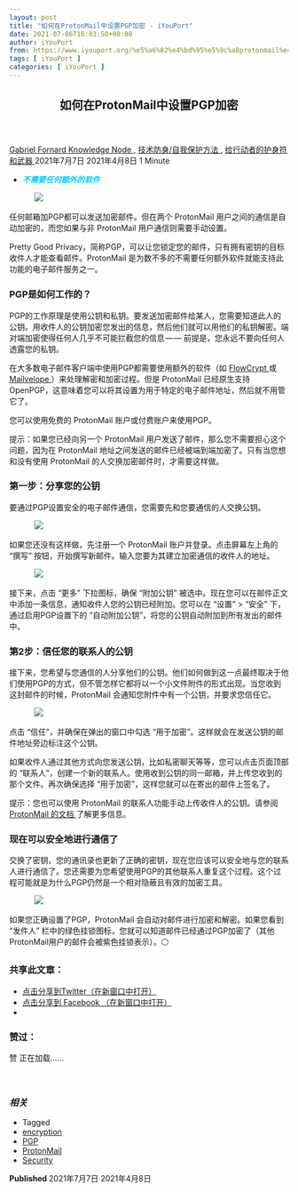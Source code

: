 ```yaml
---
layout: post
title: "如何在ProtonMail中设置PGP加密 - iYouPort"
date: 2021-07-06T16:03:50+00:00
author: iYouPort
from: https://www.iyouport.org/%e5%a6%82%e4%bd%95%e5%9c%a8protonmail%e4%b8%ad%e8%ae%be%e7%bd%aepgp%e5%8a%a0%e5%af%86/
tags: [ iYouPort ]
categories: [ iYouPort ]
---
```


<article class="post-16457 post type-post status-publish format-standard has-post-thumbnail hentry category-knowledge-node category-54 category-67 tag-encryption tag-pgp tag-protonmail tag-security" id="post-16457">
 <header class="entry-header">
  <h1 class="entry-title">
   如何在ProtonMail中设置PGP加密
  </h1>
 </header>
 <div class="entry-meta">
  <span class="byline">
   <a href="https://www.iyouport.org/author/gabrielfornard/" rel="author" title="由Gabriel Fornard发布">
    Gabriel Fornard
   </a>
  </span>
  <span class="cat-links">
   <a href="https://www.iyouport.org/category/knowledge-node/" rel="category tag">
    Knowledge Node
   </a>
   ,
   <a href="https://www.iyouport.org/category/%e6%8a%80%e6%9c%af%e9%98%b2%e8%ba%ab-%e8%87%aa%e6%88%91%e4%bf%9d%e6%8a%a4%e6%96%b9%e6%b3%95/" rel="category tag">
    技术防身/自我保护方法
   </a>
   ,
   <a href="https://www.iyouport.org/category/%e7%bb%99%e8%a1%8c%e5%8a%a8%e8%80%85%e7%9a%84%e6%8a%a4%e8%ba%ab%e7%ac%a6%e5%92%8c%e6%ad%a6%e5%99%a8/" rel="category tag">
    给行动者的护身符和武器
   </a>
  </span>
  <span class="published-on">
   <time class="entry-date published" datetime="2021-07-07T00:03:50+08:00">
    2021年7月7日
   </time>
   <time class="updated" datetime="2021-04-08T12:51:13+08:00">
    2021年4月8日
   </time>
  </span>
  <span class="word-count">
   1 Minute
  </span>
 </div>
 <div class="entry-content">
  <ul>
   <li class="graf graf--p">
    <span style="color: #00ccff;">
     <em>
      <strong>
       不需要任何额外的软件
      </strong>
     </em>
    </span>
   </li>
  </ul>
  <figure class="graf graf--figure">
   <img class="graf-image aligncenter jetpack-lazy-image" data-height="1500" data-image-id="0*TugIVZvRaNfadDBL" data-lazy-src="https://cdn-images-1.medium.com/max/1067/0*TugIVZvRaNfadDBL?is-pending-load=1" data-width="1000" src="https://cdn-images-1.medium.com/max/1067/0*TugIVZvRaNfadDBL" srcset="data:image/gif;base64,R0lGODlhAQABAIAAAAAAAP///yH5BAEAAAAALAAAAAABAAEAAAIBRAA7"/>
   <noscript>
    <img class="graf-image aligncenter" data-height="1500" data-image-id="0*TugIVZvRaNfadDBL" data-width="1000" src="https://cdn-images-1.medium.com/max/1067/0*TugIVZvRaNfadDBL"/>
   </noscript>
  </figure>
  <p class="graf graf--p">
   任何邮箱加PGP都可以发送加密邮件。但在两个 ProtonMail 用户之间的通信是自动加密的，而您如果与非 ProtonMail 用户通信则需要手动设置。
  </p>
  <p class="graf graf--p">
   Pretty Good Privacy，简称PGP，可以让您锁定您的邮件，只有拥有密钥的目标收件人才能查看邮件。ProtonMail 是为数不多的不需要任何额外软件就能支持此功能的电子邮件服务之一。
  </p>
  <h3 class="graf graf--p">
   <strong class="markup--strong markup--p-strong">
    PGP是如何工作的？
   </strong>
  </h3>
  <p class="graf graf--p">
   PGP的工作原理是使用公钥和私钥。要发送加密邮件给某人，您需要知道此人的公钥。用收件人的公钥加密您发出的信息，然后他们就可以用他们的私钥解密。端对端加密使得任何人几乎不可能拦截您的信息 — — 前提是，您永远不要向任何人透露您的私钥。
  </p>
  <p class="graf graf--p">
   在大多数电子邮件客户端中使用PGP都需要使用额外的软件（如
   <a class="markup--anchor markup--p-anchor" data-href="https://flowcrypt.com/" href="https://flowcrypt.com/" rel="noopener" target="_blank">
    FlowCrypt
   </a>
   或
   <a class="markup--anchor markup--p-anchor" data-href="https://www.mailvelope.com/" href="https://www.mailvelope.com/" rel="noopener" target="_blank">
    Mailvelope
   </a>
   ）来处理解密和加密过程。但是 ProtonMail 已经原生支持 OpenPGP，这意味着您可以将其设置为用于特定的电子邮件地址，然后就不用管它了。
  </p>
  <p class="graf graf--p">
   您可以使用免费的 ProtonMail 账户或付费账户来使用PGP。
  </p>
  <p class="graf graf--p">
   提示：如果您已经向另一个 ProtonMail 用户发送了邮件，那么您不需要担心这个问题，因为在 ProtonMail 地址之间发送的邮件已经被端到端加密了。只有当您想和没有使用 ProtonMail 的人交换加密邮件时，才需要这样做。
  </p>
  <h3 class="graf graf--p">
   <strong class="markup--strong markup--p-strong">
    第一步：分享您的公钥
   </strong>
  </h3>
  <p class="graf graf--p">
   要通过PGP设置安全的电子邮件通信，您需要先和您要通信的人交换公钥。
  </p>
  <figure class="graf graf--figure">
   <img class="graf-image aligncenter jetpack-lazy-image" data-height="423" data-image-id="0*DMhI9rgriIsqL7BS" data-lazy-src="https://cdn-images-1.medium.com/max/1067/0*DMhI9rgriIsqL7BS?is-pending-load=1" data-width="650" src="https://cdn-images-1.medium.com/max/1067/0*DMhI9rgriIsqL7BS" srcset="data:image/gif;base64,R0lGODlhAQABAIAAAAAAAP///yH5BAEAAAAALAAAAAABAAEAAAIBRAA7"/>
   <noscript>
    <img class="graf-image aligncenter" data-height="423" data-image-id="0*DMhI9rgriIsqL7BS" data-width="650" src="https://cdn-images-1.medium.com/max/1067/0*DMhI9rgriIsqL7BS"/>
   </noscript>
  </figure>
  <p class="graf graf--p">
   如果您还没有这样做，先注册一个 ProtonMail 账户并登录。点击屏幕左上角的 “撰写” 按钮，开始撰写新邮件。输入您要为其建立加密通信的收件人的地址。
  </p>
  <figure class="graf graf--figure">
   <img class="graf-image aligncenter jetpack-lazy-image" data-height="458" data-image-id="0*PwxmAxtHtNT4hdVk" data-lazy-src="https://cdn-images-1.medium.com/max/1067/0*PwxmAxtHtNT4hdVk?is-pending-load=1" data-width="650" src="https://cdn-images-1.medium.com/max/1067/0*PwxmAxtHtNT4hdVk" srcset="data:image/gif;base64,R0lGODlhAQABAIAAAAAAAP///yH5BAEAAAAALAAAAAABAAEAAAIBRAA7"/>
   <noscript>
    <img class="graf-image aligncenter" data-height="458" data-image-id="0*PwxmAxtHtNT4hdVk" data-width="650" src="https://cdn-images-1.medium.com/max/1067/0*PwxmAxtHtNT4hdVk"/>
   </noscript>
  </figure>
  <p class="graf graf--p">
   接下来，点击 “更多” 下拉图标，确保 “附加公钥” 被选中。现在您可以在邮件正文中添加一条信息，通知收件人您的公钥已经附加。您可以在 “设置” &gt; “安全” 下，通过启用PGP设置下的 “自动附加公钥”，将您的公钥自动附加到所有发出的邮件中。
  </p>
  <h3 class="graf graf--p">
   <strong class="markup--strong markup--p-strong">
    第2步：信任您的联系人的公钥
   </strong>
  </h3>
  <p class="graf graf--p">
   接下来，您希望与您通信的人分享他们的公钥。他们如何做到这一点最终取决于他们使用PGP的方式，但不管怎样它都将以一个小文件附件的形式出现。当您收到这封邮件的时候，ProtonMail 会通知您附件中有一个公钥，并要求您信任它。
  </p>
  <figure class="graf graf--figure">
   <img class="graf-image aligncenter jetpack-lazy-image" data-height="509" data-image-id="0*QBaV6D75uRkPMTew" data-lazy-src="https://cdn-images-1.medium.com/max/1067/0*QBaV6D75uRkPMTew?is-pending-load=1" data-width="650" src="https://cdn-images-1.medium.com/max/1067/0*QBaV6D75uRkPMTew" srcset="data:image/gif;base64,R0lGODlhAQABAIAAAAAAAP///yH5BAEAAAAALAAAAAABAAEAAAIBRAA7"/>
   <noscript>
    <img class="graf-image aligncenter" data-height="509" data-image-id="0*QBaV6D75uRkPMTew" data-width="650" src="https://cdn-images-1.medium.com/max/1067/0*QBaV6D75uRkPMTew"/>
   </noscript>
  </figure>
  <p class="graf graf--p">
   点击 “信任”，并确保在弹出的窗口中勾选 “用于加密”。这样就会在发送公钥的邮件地址旁边标注这个公钥。
  </p>
  <p class="graf graf--p">
   如果收件人通过其他方式向您发送公钥，比如私密聊天等等，您可以点击页面顶部的 “联系人”，创建一个新的联系人。使用收到公钥的同一邮箱，并上传您收到的那个文件。再次确保选择 “用于加密”，这样您就可以在寄出的邮件上签名了。
  </p>
  <p class="graf graf--p">
   提示：您也可以使用 ProtonMail 的联系人功能手动上传收件人的公钥。请参阅
   <a class="markup--anchor markup--p-anchor" data-href="https://protonmail.com/support/knowledge-base/how-to-use-pgp/" href="https://protonmail.com/support/knowledge-base/how-to-use-pgp/" rel="noopener" target="_blank">
    ProtonMail 的文档
   </a>
   了解更多信息。
  </p>
  <h3 class="graf graf--p">
   <strong class="markup--strong markup--p-strong">
    现在可以安全地进行通信了
   </strong>
  </h3>
  <p class="graf graf--p">
   交换了密钥，您的通讯录也更新了正确的密钥，现在您应该可以安全地与您的联系人进行通信了。您还需要为您希望使用PGP的其他联系人重复这个过程。这个过程可能就是为什么PGP仍然是一个相对隐蔽且有效的加密工具。
  </p>
  <figure class="graf graf--figure">
   <img class="graf-image aligncenter jetpack-lazy-image" data-height="181" data-image-id="0*5LBFneMvKTviHVMZ" data-lazy-src="https://cdn-images-1.medium.com/max/1067/0*5LBFneMvKTviHVMZ?is-pending-load=1" data-width="650" src="https://cdn-images-1.medium.com/max/1067/0*5LBFneMvKTviHVMZ" srcset="data:image/gif;base64,R0lGODlhAQABAIAAAAAAAP///yH5BAEAAAAALAAAAAABAAEAAAIBRAA7"/>
   <noscript>
    <img class="graf-image aligncenter" data-height="181" data-image-id="0*5LBFneMvKTviHVMZ" data-width="650" src="https://cdn-images-1.medium.com/max/1067/0*5LBFneMvKTviHVMZ"/>
   </noscript>
  </figure>
  <p class="graf graf--p">
   如果您正确设置了PGP，ProtonMail 会自动对邮件进行加密和解密。如果您看到 “发件人” 栏中的绿色挂锁图标，您就可以知道邮件已经通过PGP加密了（其他ProtonMail用户的邮件会被紫色挂锁表示）。⚪️
  </p>
  <div id="atatags-1611829871-60e5067df2d5f">
  </div>
  <div class="sharedaddy sd-sharing-enabled">
   <div class="robots-nocontent sd-block sd-social sd-social-icon sd-sharing">
    <h3 class="sd-title">
     共享此文章：
    </h3>
    <div class="sd-content">
     <ul>
      <li class="share-twitter">
       <a class="share-twitter sd-button share-icon no-text" data-shared="sharing-twitter-16457" href="https://www.iyouport.org/%e5%a6%82%e4%bd%95%e5%9c%a8protonmail%e4%b8%ad%e8%ae%be%e7%bd%aepgp%e5%8a%a0%e5%af%86/?share=twitter" rel="nofollow noopener noreferrer" target="_blank" title="点击分享到Twitter">
        <span>
        </span>
        <span class="sharing-screen-reader-text">
         点击分享到Twitter（在新窗口中打开）
        </span>
       </a>
      </li>
      <li class="share-facebook">
       <a class="share-facebook sd-button share-icon no-text" data-shared="sharing-facebook-16457" href="https://www.iyouport.org/%e5%a6%82%e4%bd%95%e5%9c%a8protonmail%e4%b8%ad%e8%ae%be%e7%bd%aepgp%e5%8a%a0%e5%af%86/?share=facebook" rel="nofollow noopener noreferrer" target="_blank" title="点击分享到 Facebook ">
        <span>
        </span>
        <span class="sharing-screen-reader-text">
         点击分享到 Facebook （在新窗口中打开）
        </span>
       </a>
      </li>
      <li class="share-end">
      </li>
     </ul>
    </div>
   </div>
  </div>
  <div class="sharedaddy sd-block sd-like jetpack-likes-widget-wrapper jetpack-likes-widget-unloaded" data-name="like-post-frame-161182987-16457-60e5067df331d" data-src="https://widgets.wp.com/likes/#blog_id=161182987&amp;post_id=16457&amp;origin=www.iyouport.org&amp;obj_id=161182987-16457-60e5067df331d" id="like-post-wrapper-161182987-16457-60e5067df331d">
   <h3 class="sd-title">
    赞过：
   </h3>
   <div class="likes-widget-placeholder post-likes-widget-placeholder" style="height: 55px;">
    <span class="button">
     <span>
      赞
     </span>
    </span>
    <span class="loading">
     正在加载……
    </span>
   </div>
   <span class="sd-text-color">
   </span>
   <a class="sd-link-color">
   </a>
  </div>
  <div class="jp-relatedposts" id="jp-relatedposts">
   <h3 class="jp-relatedposts-headline">
    <em>
     相关
    </em>
   </h3>
  </div>
 </div>
 <div class="entry-footer">
  <ul class="post-tags light-text">
   <li>
    Tagged
   </li>
   <li>
    <a href="https://www.iyouport.org/tag/encryption/" rel="tag">
     encryption
    </a>
   </li>
   <li>
    <a href="https://www.iyouport.org/tag/pgp/" rel="tag">
     PGP
    </a>
   </li>
   <li>
    <a href="https://www.iyouport.org/tag/protonmail/" rel="tag">
     ProtonMail
    </a>
   </li>
   <li>
    <a href="https://www.iyouport.org/tag/security/" rel="tag">
     Security
    </a>
   </li>
  </ul>
 </div>
 <div class="entry-author-wrapper">
  <div class="site-posted-on">
   <strong>
    Published
   </strong>
   <time class="entry-date published" datetime="2021-07-07T00:03:50+08:00">
    2021年7月7日
   </time>
   <time class="updated" datetime="2021-04-08T12:51:13+08:00">
    2021年4月8日
   </time>
  </div>
 </div>
</article>


